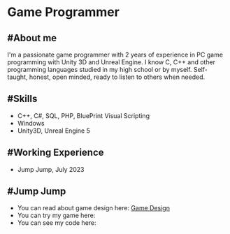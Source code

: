 # Game Programmer


## #About me
I'm a passionate game programmer with 2 years of experience in PC game programming with Unity 3D and Unreal Engine. I know C, C++ and other programming languages studied in my high school or by myself. Self-taught, honest, open minded, ready to listen to others when needed.


## #Skills
- C++, C#, SQL, PHP, BluePrint Visual Scripting
- Windows
- Unity3D, Unreal Engine 5

## #Working Experience
- Jump Jump, July 2023

## #Jump Jump
- You can read about game design here: [Game Design](https://giusepperotondo03.github.io/JumpJump_Project.github.io-/)
- You can try my game here: 
- You can see my code here:

